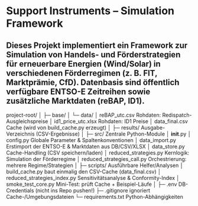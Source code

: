 # Support Instruments – Simulation Framework

## Dieses Projekt implementiert ein Framework zur Simulation von Handels- und Förderstrategien für erneuerbare Energien (Wind/Solar) in verschiedenen Förderregimen (z. B. FIT, Marktprämie, CfD). Datenbasis sind öffentlich verfügbare ENTSO-E Zeitreihen sowie zusätzliche Marktdaten (reBAP, ID1).

project-root/
│
├─ base/
│   └─ data/
│       reBAP_utc.csv         Rohdaten: Redispatch-Ausgleichspreise
│       id1_price_utc.xlsx    Rohdaten: ID1 Preise
│       data_final.csv        Cache (wird von build_cache.py erzeugt)
│
├─ results/                   Ausgabe-Verzeichnis (CSV-Ergebnisse)
│
├─ src/                       Zentrale Python-Module
│   __init__.py
│   config.py                 Globale Parameter & Spaltenkonventionen
│   data_import.py            Erstimport der ENTSO-E & Marktdaten aus DB/CSV/XLSX
│   data_store.py             Cache-Handling (CSV speichern/laden)
│   reduced_strategies.py     Kernlogik: Simulation der Förderregime
│   reduced_strategies_call.py Orchestrierung: mehrere Regime/Strategien
│
├─ scripts/                   Ausführbare Helfer/Analysen
│   build_cache.py            baut einmalig den CSV-Cache (data_final.csv)
│   reduced_strategies_index.py Sensitivitätsanalyse & Conformity-Index
│   smoke_test_core.py        Mini-Test: prüft Cache + Beispiel-Läufe
│
├─ .env                       DB-Credentials (nicht ins Repo pushen!)
├─ .gitignore                 ignoriert Cache-/Umgebungsdateien
└─ requirements.txt           Python-Abhängigkeiten


